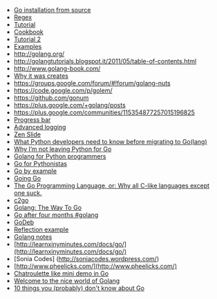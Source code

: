 <!-- 
.. link: 
.. description: 
.. tags: 
.. date: 2013/08/21 11:10:15
.. title: Go(lang) references
.. slug: golang-references
-->

* [Go installation from source](../../posts/go-installation-from-source.html)
* [Regex](http://blog.kamilkisiel.net/blog/2012/07/05/using-the-go-regexp-package/)
* [Tutorial](http://golangtutorials.blogspot.it/2011/05/table-of-contents.html)
* [Cookbook](http://golangcookbook.blogspot.it/)
* [Tutorial 2](https://github.com/StefanSchroeder/Golang-Regex-Tutorial)
* [Examples](https://gobyexample.com/)
* http://golang.org/
* http://golangtutorials.blogspot.it/2011/05/table-of-contents.html
* http://www.golang-book.com/
* [Why it was creates](http://commandcenter.blogspot.it/2012/06/less-is-exponentially-more.html)
* https://groups.google.com/forum/#!forum/golang-nuts 
* https://code.google.com/p/golem/ 
* https://github.com/gonum 
* https://plus.google.com/+golang/posts 
* https://plus.google.com/communities/115354877257015196825 
* [Progress bar](http://www.darkcoding.net/software/pretty-command-line-console-output-on-unix-in-python-and-go-lang/)
* [Advanced logging](https://code.google.com/p/log4go/)
* [Zen Slide](http://talks.golang.org/2012/zen.slide)
* [What Python developers need to know before migrating to Go(lang)](http://blog.repustate.com/migrating-code-from-python-to-golang-what-you-need-to-know/2013/04/23/)
* [Why I’m not leaving Python for Go](http://uberpython.wordpress.com/2012/09/23/why-im-not-leaving-python-for-go/)
* [Golang for Python programmers](http://golang-for-python-programmers.readthedocs.org/en/latest/)
* [Go for Pythonistas](http://s3.amazonaws.com/golangweekly/go_for_pythonistas.pdf)
* [Go by example](https://gobyexample.com/)
* [Going Go](http://www.goinggo.net/)
* [The Go Programming Language, or: Why all C-like languages except one suck.](http://www.syntax-k.de/projekte/go-review)
* [c2go](http://crypto.stanford.edu/~blynn/c2go/index.html)
* [Golang: The Way To Go](http://devcry.heiho.net/2012/04/golang-way-to-go.html?m=1)
* [Go after four months #golang](http://www.darkcoding.net/software/go-lang-after-four-months/)
* [GoDeb](http://blog.labix.org/2013/06/15/in-flight-deb-packages-of-go)
* [Reflection example](http://merbist.com/2011/06/27/golang-reflection-exampl/)
* [Golang notes](http://log.zyxar.com/blog/2012/04/08/go-lang-notes/)
* [http://learnxinyminutes.com/docs/go/](http://learnxinyminutes.com/docs/go/)
* [Sonia Codes] (http://soniacodes.wordpress.com/)
* [http://www.pheelicks.com/](http://www.pheelicks.com/)
* [Chatroulette like mini demo in Go](http://talks.golang.org/2012/chat.slide#1)
* [Welcome to the nice world of Golang](http://blog.menfin.info/Presentations/20120709_Golang_introduction/#slide1)
* [10 things you (probably) don't know about Go](http://nf.wh3rd.net/10things/)

